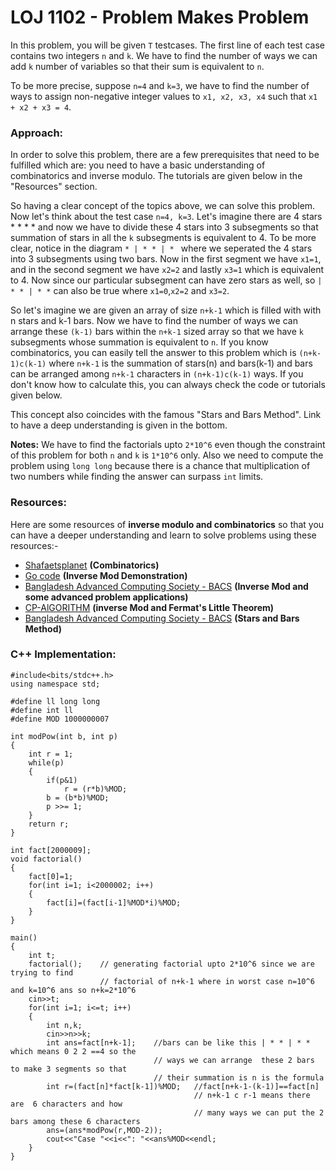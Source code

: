 # LOJ 1102 - Problem Makes Problem

In this problem, you will be given `T` testcases. The first line of each test case contains two integers `n` and `k`. We have to find the number of ways we can add `k` number of  variables so that their sum is equivalent to `n`.

To be more precise, suppose `n=4` and `k=3`, we have to find the number of ways to assign non-negative integer values to `x1, x2, x3, x4` such that `x1 + x2 + x3 = 4`.



### Approach:
In order to solve this problem, there are a few prerequisites that need to be fulfilled which are: you need to have a basic understanding of combinatorics and inverse modulo. The tutorials are given below in the "Resources" section.

So having a clear concept of the topics above, we can solve this problem. Now let's think about the test case `n=4, k=3`. Let's imagine there are 4 stars * * * * and now we have to divide these 4 stars into 3 subsegments so that summation of stars in all the `k` subsegments is equivalent to 4.
To be more clear, notice in the diagram `* | * * | * ` where we seperated the 4 stars into 3 subsegments using two bars. Now in the first segment we have `x1=1`, and in the second segment we have `x2=2` and lastly `x3=1` which is equivalent to 4. Now since our particular subsegment can have zero stars as well,  so `| * * | * *` can also be true where `x1=0`,`x2=2` and `x3=2`.

So let's imagine we are given an array of size `n+k-1` which is filled with with n stars and k-1 bars. Now we have to find the number of ways we can arrange these `(k-1)` bars within the `n+k-1` sized array so that we have `k` subsegments whose summation is equivalent to `n`.
If you know combinatorics, you can easily tell the answer to this problem which is `(n+k-1)c(k-1)` where `n+k-1` is the summation of stars(n) and bars(k-1) and bars can be arranged among `n+k-1` characters in `(n+k-1)c(k-1)` ways. If you don't know how to calculate this, you can always check the code or tutorials given below.

This concept also coincides with the famous "Stars and Bars Method". Link to have a deep understanding is given in the bottom.

__Notes:__ We have to find the factorials upto `2*10^6` even though the constraint of this problem for both `n` and `k` is `1*10^6` only. Also we need to compute the problem using `long long` because there is a chance that multiplication of two numbers while finding the answer can surpass `int` limits.



### Resources:
Here are some resources of  **inverse modulo and combinatorics** so that you can have a deeper understanding and learn to solve problems using these resources:-

- [Shafaetsplanet](https://www.shafaetsplanet.com/?p=600) **(Combinatorics)**
- [Go code](https://www.youtube.com/watch?v=aGjfSTr_0AE) **(Inverse Mod Demonstration)**
- [Bangladesh Advanced Computing Society - BACS](https://www.youtube.com/watch?v=ZsZglqx33U8&t=13737s) **(Inverse Mod and some advanced problem applications)**
- [CP-AlGORITHM](https://cp-algorithms.com/algebra/module-inverse.html) **(inverse Mod and Fermat's Little Theorem)**
- [Bangladesh Advanced Computing Society - BACS](https://www.youtube.com/watch?v=fEb_swNH0fY)   **(Stars and Bars Method)**


### C++ Implementation:
```
#include<bits/stdc++.h>
using namespace std;

#define ll long long
#define int ll
#define MOD 1000000007

int modPow(int b, int p)
{
    int r = 1;
    while(p)
    {
        if(p&1)
            r = (r*b)%MOD;
        b = (b*b)%MOD;
        p >>= 1;
    }
    return r;
}

int fact[2000009];
void factorial()
{
    fact[0]=1;
    for(int i=1; i<2000002; i++)
    {
        fact[i]=(fact[i-1]%MOD*i)%MOD;
    }
}

main()
{
    int t;
    factorial();    // generating factorial upto 2*10^6 since we are trying to find 
                    // factorial of n+k-1 where in worst case n=10^6 and k=10^6 ans so n+k=2*10^6
    cin>>t;
    for(int i=1; i<=t; i++)
    {
        int n,k;
        cin>>n>>k;
        int ans=fact[n+k-1];    //bars can be like this | * * | * * which means 0 2 2 ==4 so the 
                                // ways we can arrange  these 2 bars to make 3 segments so that 
                                // their summation is n is the formula
        int r=(fact[n]*fact[k-1])%MOD;   //fact[n+k-1-(k-1)]==fact[n] 
                                         // n+k-1 c r-1 means there are  6 characters and how 
                                         // many ways we can put the 2 bars among these 6 characters
        ans=(ans*modPow(r,MOD-2));
        cout<<"Case "<<i<<": "<<ans%MOD<<endl;
    }
}
```
